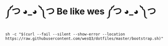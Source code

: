 # ༼つ ◕\_◕ ༽つ Be like wes ༼つ ◕\_◕ ༽つ

    sh -c "$(curl --fail --silent --show-error --location https://raw.githubusercontent.com/wesQ3/dotfiles/master/bootstrap.sh)"
